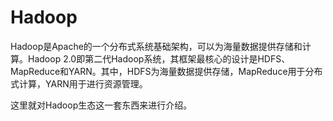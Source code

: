 # Hadoop

Hadoop是Apache的一个分布式系统基础架构，可以为海量数据提供存储和计算。Hadoop 2.0即第二代Hadoop系统，其框架最核心的设计是HDFS、MapReduce和YARN。其中，HDFS为海量数据提供存储，MapReduce用于分布式计算，YARN用于进行资源管理。

这里就对Hadoop生态这一套东西来进行介绍。

